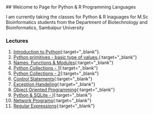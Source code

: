 <link rel="shortcut icon" type="image/x-icon" href="images/favicon.ico">
## Welcome to Page for Python & R Programming Languages

I am currently taking the classes for Python & R lnaguages for M.Sc Bioinformatics students from the Department of Biotechnology and Bioinformatics, Sambalpur University

### Lectures
1. [Introduction to Python](Introduction%20to%20Python.pdf){:target="_blank"}.
2. [Python primitives - basic type of values.](Primitives.html){:target="_blank"}
3. [Names, Functions & Modules](Names_functions_modules.html){:target="_blank"}
4. [Python Collections - 1](Collections%20-%20I.html){:target="_blank"}
5. [Python Collections - 2](Collections%20-%20II.html){:target="_blank"}
6. [Control Statements](Control%20Statements.html){:target="_blank"}
7. [Exception Handeling](Exception_Handeling.html){:target="_blank"}
8. [Object Oriented Programming](OOP.pdf){:target="_blank"}
9. [Python & SQLite - I](python_sqlite3.html){:target="_blank"}
10. [Network Programs](NetworkPrograms.html){:target="_blank"}
11. [Regular Expressions](Regular_Expressions.html){:target="_blank"}